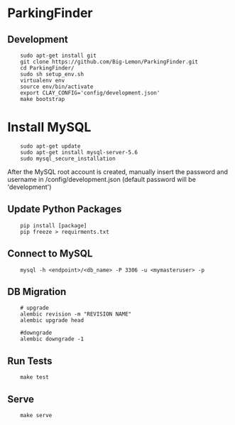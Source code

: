 # ParkingFinder

## Development 
```
    sudo apt-get install git
	git clone https://github.com/Big-Lemon/ParkingFinder.git
	cd ParkingFinder/
	sudo sh setup_env.sh
	virtualenv env
	source env/bin/activate
	export CLAY_CONFIG='config/development.json'
	make bootstrap
```

# Install MySQL
```
    sudo apt-get update
    sudo apt-get install mysql-server-5.6
    sudo mysql_secure_installation
```
After the MySQL root account is created, manually insert the
password and username in /config/development.json
(default password will be 'development')

## Update Python Packages
```
	pip install [package]
	pip freeze > requirments.txt
```

## Connect to MySQL
```
    mysql -h <endpoint>/<db_name> -P 3306 -u <mymasteruser> -p
```

## DB Migration
```
    # upgrade
    alembic revision -m "REVISION NAME"
    alembic upgrade head

    #downgrade
    alembic downgrade -1
```

## Run Tests
```
    make test
```

## Serve
```
    make serve
```

